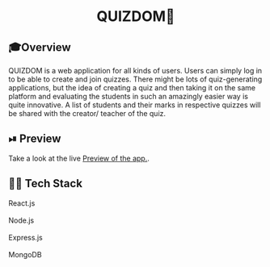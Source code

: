 <div align="center">
    <h1>QUIZ<b>DOM🧠</b></h1>
</div>

## 🎓Overview

QUIZDOM is a web application for all kinds of users. Users can simply log in to be able to create and join quizzes. There might be lots of quiz-generating applications, but the idea of creating a quiz and then taking it on the same platform and evaluating the students in such an amazingly easier way is quite innovative. A list of students and their marks in respective quizzes will be shared with the creator/ teacher of the quiz.

## ⏯ Preview

Take a look at the live <a href="https://quizdom.onrender.com/" target="_blank">Preview of the app.</a>.

## 👨‍💻 Tech Stack
React.js<br></br>
Node.js<br></br>
Express.js<br></br>
MongoDB<br></br>
